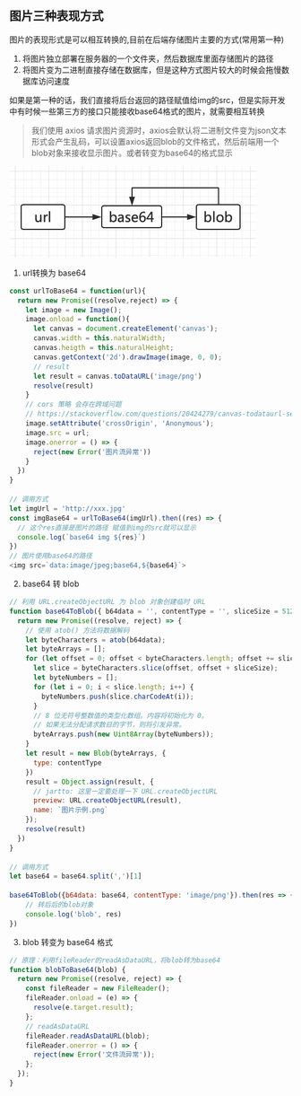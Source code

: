 ## 图片三种表现方式
图片的表现形式是可以相互转换的,目前在后端存储图片主要的方式(常用第一种)
1. 将图片独立部署在服务器的一个文件夹，然后数据库里面存储图片的路径
2. 将图片变为二进制直接存储在数据库，但是这种方式图片较大的时候会拖慢数据库访问速度

如果是第一种的话，我们直接将后台返回的路径赋值给img的src，但是实际开发中有时候一些第三方的接口只能接收base64格式的图片，就需要相互转换
> 我们使用 axios 请求图片资源时，axios会默认将二进制文件变为json文本形式会产生乱码，可以设置axios返回blob的文件格式，然后前端用一个blob对象来接收显示图片。或者转变为base64的格式显示



![图片转换形式](./img/imgways.png)

1. url转换为 base64
```js
const urlToBase64 = function(url){
  return new Promise((resolve,reject) => {
    let image = new Image();
    image.onload = function(){
      let canvas = document.createElement('canvas');
      canvas.width = this.naturalWidth;
      canvas.heigth = this.naturalHeight;
      canvas.getContext('2d').drawImage(image, 0, 0);
      // result
      let result = canvas.toDataURL('image/png')
      resolve(result)
    }
    // cors 策略 会存在跨域问题
    // https://stackoverflow.com/questions/20424279/canvas-todataurl-securityerror
    image.setAttribute('crossOrigin', 'Anonymous');
    image.src = url;
    image.onerror = () => {
      reject(new Error('图片流异常'))
    }
  })
}

// 调用方式
let imgUrl = 'http://xxx.jpg'
const imgBase64 = urlToBase64(imgUrl).then((res) => {
  // 这个res直接是图片的路径 赋值到img的src就可以显示
  console.log(`base64 img ${res}`)
})
// 图片使用base64的路径
<img src=`data:image/jpeg;base64,${base64}`>
```

2. base64 转 blob
```js
// 利用 URL.createObjectURL 为 blob 对象创建临时 URL
function base64ToBlob({ b64data = '', contentType = '', sliceSize = 512 } = {}) {
  return new Promise((resolve, reject) => {
    // 使用 atob() 方法将数据解码
    let byteCharacters = atob(b64data);
    let byteArrays = [];
    for (let offset = 0; offset < byteCharacters.length; offset += sliceSize) {
      let slice = byteCharacters.slice(offset, offset + sliceSize);
      let byteNumbers = [];
      for (let i = 0; i < slice.length; i++) {
        byteNumbers.push(slice.charCodeAt(i));
      }
      // 8 位无符号整数值的类型化数组。内容将初始化为 0。
      // 如果无法分配请求数目的字节，则将引发异常。
      byteArrays.push(new Uint8Array(byteNumbers));
    }
    let result = new Blob(byteArrays, {
      type: contentType
    })
    result = Object.assign(result, {
      // jartto: 这里一定要处理一下 URL.createObjectURL
      preview: URL.createObjectURL(result),
      name: `图片示例.png`
    });
    resolve(result)
  })
}

// 调用方式
let base64 = base64.split(',')[1]

base64ToBlob({b64data: base64, contentType: 'image/png'}).then(res => {
    // 转后后的blob对象
    console.log('blob', res)
})
```

3. blob 转变为 base64 格式
```js
// 原理：利用fileReader的readAsDataURL，将blob转为base64
function blobToBase64(blob) {
  return new Promise((resolve, reject) => {
    const fileReader = new FileReader();
    fileReader.onload = (e) => {
      resolve(e.target.result);
    };
    // readAsDataURL
    fileReader.readAsDataURL(blob);
    fileReader.onerror = () => {
      reject(new Error('文件流异常'));
    };
  });
}
```